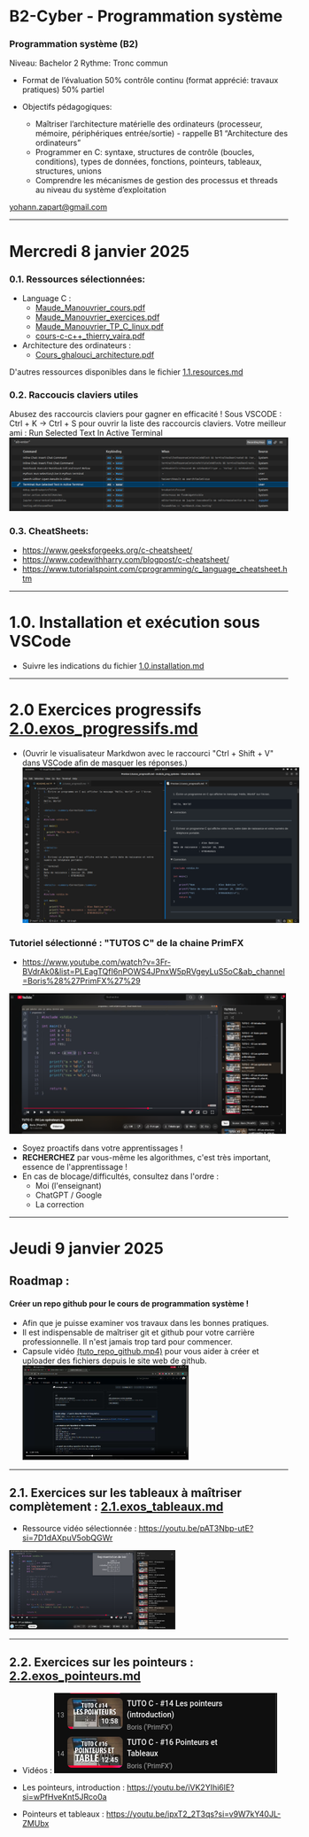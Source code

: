 # B2-Cyber - Programmation système

### Programmation système (B2)
Niveau: Bachelor 2
Rythme: Tronc commun 

- Format de l’évaluation
50% contrôle continu (format apprécié: travaux pratiques)
50% partiel

- Objectifs pédagogiques: 
  * Maîtriser l’architecture matérielle des ordinateurs (processeur, mémoire, périphériques entrée/sortie) - rappelle B1 “Architecture des ordinateurs”
  * Programmer en C: syntaxe, structures de contrôle (boucles, conditions), types de données, fonctions, pointeurs, tableaux, structures, unions
  * Comprendre les mécanismes de gestion des processus et threads au niveau du système d’exploitation 


yohann.zapart@gmail.com

<hr>

# Mercredi 8 janvier 2025

### 0.1. Ressources sélectionnées:
* Language C :
  - [Maude_Manouvrier_cours.pdf](pdf/Maude_Manouvrier_cours.pdf)
  - [Maude_Manouvrier_exercices.pdf](pdf/Maude_Manouvrier_exercices.pdf)
  - [Maude_Manouvrier_TP_C_linux.pdf](pdf/Maude_Manouvrier_TP_C_linux.pdf)
  - [cours-c-c++_thierry_vaira.pdf](pdf/cours-c-c++_thierry_vaira.pdf)
* Architecture des ordinateurs :
  - [Cours_ghalouci_architecture.pdf](pdf/Cours_ghalouci_architecture.pdf)

D'autres ressources disponibles dans le fichier [1.1.resources.md](1.1.ressources.md)


### 0.2. Raccoucis claviers utiles
Abusez des raccourcis claviers pour gagner en efficacité !
Sous VSCODE : Ctrl + K -> Ctrl + S pour ouvrir la liste des raccourcis claviers.
Votre meilleur ami : Run Selected Text In Active Terminal
![alt text](image.png)

### 0.3. CheatSheets:
- https://www.geeksforgeeks.org/c-cheatsheet/
- https://www.codewithharry.com/blogpost/c-cheatsheet/
- https://www.tutorialspoint.com/cprogramming/c_language_cheatsheet.htm

<hr>

# 1.0. Installation et exécution sous VSCode
- Suivre les indications du fichier [1.0.installation.md](1.0.installation.md)

<hr>

# 2.0 Exercices progressifs [2.0.exos_progressifs.md](2.0.exos_progressifs.md)
- (Ouvrir le visualisateur Markdwon avec le raccourci "Ctrl + Shift + V" dans VSCode afin de masquer les réponses.)
  <img src="image-6.png" alt="alt text" style="max-width: 500px;">

### Tutoriel sélectionné : "TUTOS C" de la chaine PrimFX
- https://www.youtube.com/watch?v=3Fr-BVdrAk0&list=PLEagTQfI6nPOWS4JPnxW5pRVgeyLuS5oC&ab_channel=Boris%28%27PrimFX%27%29
<img src="image-5.png" alt="alt text" style="max-width: 500px;">


- Soyez proactifs dans votre apprentissages !
- **RECHERCHEZ** par vous-même les algorithmes, c'est très important, essence de l'apprentissage !
- En cas de blocage/difficultés, consultez dans l'ordre :
  - Moi (l'enseignant)
  - ChatGPT / Google
  - La correction

<hr>

# Jeudi 9 janvier 2025

## Roadmap :

#### Créer un repo github pour le cours de programmation système !
- Afin que je puisse examiner vos travaux dans les bonnes pratiques. 
- Il est indispensable de maîtriser git et github pour votre carrière professionnelle. Il n'est jamais trop tard pour commencer.
- Capsule vidéo [(tuto_repo_github.mp4)](tuto_repo_github.mp4) pour vous aider à créer et uploader des fichiers depuis le site web de github.
  <img src="image-4.png" alt="alt text" style="max-width: 300px;">

<hr>

## 2.1. Exercices sur les tableaux à maîtriser complètement : [2.1.exos_tableaux.md](2.1.exos_tableaux.md)

- Ressource vidéo sélectionnée : https://youtu.be/pAT3Nbp-utE?si=7D1dAXpuV5obQGWr
<img src="image-2.png" alt="alt text" style="max-width: 300px;">

<hr>

## 2.2. Exercices sur les pointeurs : [2.2.exos_pointeurs.md](2.2.exos_pointeurs.md)

- Vidéos :
  ![alt text](image-3.png)
  
- Les pointeurs, introduction : https://youtu.be/iVK2YIhi6lE?si=wPfHveKnt5JRco0a
- Pointeurs et tableaux : https://youtu.be/ipxT2_2T3qs?si=v9W7kY40JL-ZMUbx

